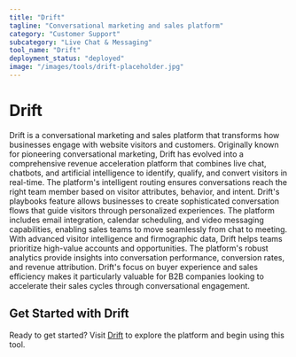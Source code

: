 ```yaml
---
title: "Drift"
tagline: "Conversational marketing and sales platform"
category: "Customer Support"
subcategory: "Live Chat & Messaging"
tool_name: "Drift"
deployment_status: "deployed"
image: "/images/tools/drift-placeholder.jpg"
---
```


# Drift

Drift is a conversational marketing and sales platform that transforms how businesses engage with website visitors and customers. Originally known for pioneering conversational marketing, Drift has evolved into a comprehensive revenue acceleration platform that combines live chat, chatbots, and artificial intelligence to identify, qualify, and convert visitors in real-time. The platform's intelligent routing ensures conversations reach the right team member based on visitor attributes, behavior, and intent. Drift's playbooks feature allows businesses to create sophisticated conversation flows that guide visitors through personalized experiences. The platform includes email integration, calendar scheduling, and video messaging capabilities, enabling sales teams to move seamlessly from chat to meeting. With advanced visitor intelligence and firmographic data, Drift helps teams prioritize high-value accounts and opportunities. The platform's robust analytics provide insights into conversation performance, conversion rates, and revenue attribution. Drift's focus on buyer experience and sales efficiency makes it particularly valuable for B2B companies looking to accelerate their sales cycles through conversational engagement.
## Get Started with Drift

Ready to get started? Visit [Drift](https://drift.com) to explore the platform and begin using this tool.
